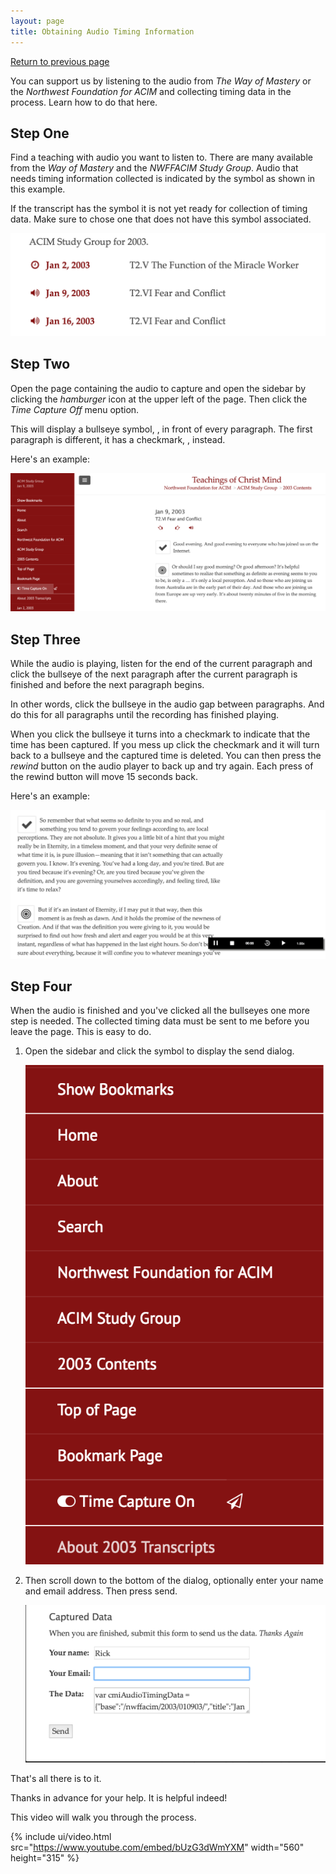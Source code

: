 ```yaml
---
layout: page
title: Obtaining Audio Timing Information
---
```


<a href="javascript:void();" id="return">Return to previous page</a>

You can support us by listening to the audio from *The Way of Mastery*
or the *Northwest Foundation for ACIM* and collecting timing data in the
process. Learn how to do that here.

## Step One

Find a teaching with audio you want to listen to. There are many
available from the *Way of Mastery* and the *NWFFACIM Study Group*.
Audio that needs timing information collected is indicated by the <i
class="fa fa-volume-up"></i> symbol as shown in this example.

If the transcript has the <i class="fa fa-eye-slash"></i> symbol it is
not yet ready for collection of timing data. Make sure to chose one that
does not have this symbol associated.

![Need Timing](/public/img/cmi/no-timing.png)

## Step Two

Open the page containing the audio to capture and open the sidebar by
clicking the *hamburger* icon at the upper left of the page. Then click
the *Time Capture Off* menu option.

This will display a bullseye symbol, <i class="fa fa-bullseye"></i>, in
front of every paragraph. The first paragraph is different, it has a
checkmark, <i class="fa fa-check"></i>, instead.

Here's an example:

![Capture Enabled](/public/img/cmi/time-capture.png)

## Step Three

While the audio is playing, listen for the end of the current paragraph
and click the bullseye of the next paragraph after the current paragraph
is finished and before the next paragraph begins.

In other words, click the bullseye in the audio gap between paragraphs.
And do this for all paragraphs until the recording has finished playing.

When you click the bullseye it turns into a checkmark to indicate that
the time has been captured. If you mess up click the checkmark and it
will turn back to a bullseye and the captured time is deleted. You can
then press the *rewind* button on the audio player to back up and try
again. Each press of the rewind button will move 15 seconds back.

Here's an example:

![Audio Player](/public/img/cmi/audio-player.png)

## Step Four

When the audio is finished and you've clicked all the bullseyes one more
step is needed. The collected timing data must be sent to me before you
leave the page. This is easy to do.

1. Open the sidebar and click the <i class="fa fa-send-o"></i> symbol to
display the send dialog.

    ![Send Data](/public/img/cmi/send-time.png)

2. Then scroll down to the bottom of the dialog, optionally enter your
name and email address. Then press send. 

    ![Send Dialog](/public/img/cmi/send-dialog.png)

That's all there is to it.

Thanks in advance for your help. It is helpful indeed!

This video will walk you through the process.

{% include ui/video.html
  src="https://www.youtube.com/embed/bUzG3dWmYXM"
  width="560"
  height="315"
%}

<script>
  $("#return").on("click", function(e) {
    e.preventDefault();
    history.back();
  });
</script>
